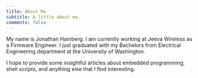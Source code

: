 ```yaml
---
title: About Me
subtitle: A little about me.
comments: false
---
```


My name is Jonathan Hamberg.  I am currently working at Jeeva Wireless as a Firmware Engineer.  I just graduated with my Bachelors from Electrical Engineering department at the University of Washington.

I hope to provide some insightful articles about embedded programming, shell scripts, and anything else that I find interesting.
